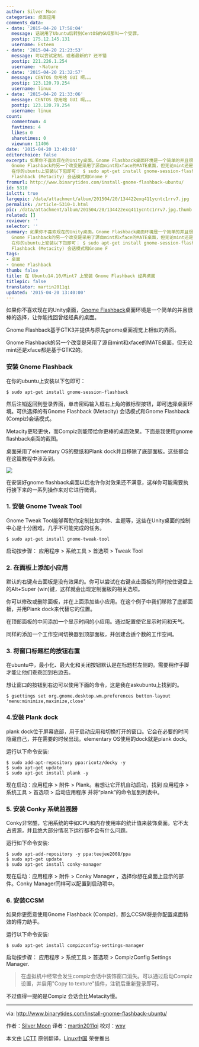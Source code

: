 ```yaml
---
author: Silver Moon
categories: 桌面应用
comments_data:
- date: '2015-04-20 17:58:04'
  message: 话说用了Ubuntu后转到CentOS的GUI那叫一个受罪。
  postip: 175.12.145.131
  username: Esteem
- date: '2015-04-20 21:23:53'
  message: 可以尝试定制，或者最新的7 还不错
  postip: 221.226.1.254
  username: 丶Nature
- date: '2015-04-20 21:32:57'
  message: CENTOS 你用啥 GUI 啊。。。
  postip: 123.120.79.254
  username: linux
- date: '2015-04-20 21:33:06'
  message: CENTOS 你用啥 GUI 啊。。。
  postip: 123.120.79.254
  username: linux
count:
  commentnum: 4
  favtimes: 4
  likes: 0
  sharetimes: 0
  viewnum: 11406
date: '2015-04-20 13:40:00'
editorchoice: false
excerpt: 如果你不喜欢现在的Unity桌面，Gnome Flashback桌面环境是一个简单的并且很棒的选择，让你能找回曾经经典的桌面。 Gnome Flashback基于GTK3并提供与原先gnome桌面视觉上相似的界面。
  Gnome Flashback的另一个改变是采用了源自mint和xface的MATE桌面，但无论mint还是xface都是基于GTK2的。 安装 Gnome Flashback
  在你的ubuntu上安装以下包即可： $ sudo apt-get install gnome-session-flashback  然后注销返回到登录界面，单击密码输入框右上角的徽标型按钮，即可选择桌面环境。可供选择的有Gnome
  Flashback (Metacity) 会话模式和Gnome F
fromurl: http://www.binarytides.com/install-gnome-flashback-ubuntu/
id: 5310
islctt: true
largepic: /data/attachment/album/201504/20/134422exq411ycntc1rrv7.jpg
permalink: /article-5310-1.html
pic: /data/attachment/album/201504/20/134422exq411ycntc1rrv7.jpg.thumb.jpg
related: []
reviewer: ''
selector: ''
summary: 如果你不喜欢现在的Unity桌面，Gnome Flashback桌面环境是一个简单的并且很棒的选择，让你能找回曾经经典的桌面。 Gnome Flashback基于GTK3并提供与原先gnome桌面视觉上相似的界面。
  Gnome Flashback的另一个改变是采用了源自mint和xface的MATE桌面，但无论mint还是xface都是基于GTK2的。 安装 Gnome Flashback
  在你的ubuntu上安装以下包即可： $ sudo apt-get install gnome-session-flashback  然后注销返回到登录界面，单击密码输入框右上角的徽标型按钮，即可选择桌面环境。可供选择的有Gnome
  Flashback (Metacity) 会话模式和Gnome F
tags:
- 桌面
- Gnome Flashback
thumb: false
title: 在 Ubuntu14.10/Mint7 上安装 Gnome Flashback 经典桌面
titlepic: false
translator: martin2011qi
updated: '2015-04-20 13:40:00'
---
```


如果你不喜欢现在的Unity桌面，[Gnome Flashback](https://wiki.gnome.org/action/show/Projects/GnomeFlashback?action=show&redirect=GnomeFlashback)桌面环境是一个简单的并且很棒的选择，让你能找回曾经经典的桌面。


Gnome Flashback基于GTK3并提供与原先gnome桌面视觉上相似的界面。


Gnome Flashback的另一个改变是采用了源自mint和xface的MATE桌面，但无论mint还是xface都是基于GTK2的。


### 安装 Gnome Flashback


在你的ubuntu上安装以下包即可：



```
$ sudo apt-get install gnome-session-flashback

```

然后注销返回到登录界面，单击密码输入框右上角的徽标型按钮，即可选择桌面环境。可供选择的有Gnome Flashback (Metacity) 会话模式和Gnome Flashback (Compiz)会话模式。


Metacity更轻更快，而Compiz则能带给你更棒的桌面效果。下面是我使用gnome flashback桌面的截图。


桌面采用了elementary OS的壁纸和Plank dock并且移除了底部面板。这些都会在这篇教程中涉及到。


![](/data/attachment/album/201504/20/134422exq411ycntc1rrv7.jpg)


在安装好gnome flashback桌面以后也许你对效果还不满意，这样你可能需要执行接下来的一系列操作来对它进行微调。


### 1. 安装 Gnome Tweak Tool


Gnome Tweak Tool能够帮助你定制比如字体、主题等，这些在Unity桌面的控制中心是十分困难，几乎不可能完成的任务。



```
$ sudo apt-get install gnome-tweak-tool

```

启动按步骤： 应用程序 > 系统工具 > 首选项 > Tweak Tool


### 2. 在面板上添加小应用


默认的右键点击面板是没有效果的。你可以尝试在右键点击面板的同时按住键盘上的Alt+Super (win)键，这样就会出现定制面板的相关选项。


你可以修改或删除面板，并在上面添加些小应用。在这个例子中我们移除了底部面板，并用Plank dock来代替它的位置。


在顶部面板的中间添加一个显示时间的小应用。通过配置使它显示时间和天气。


同样的添加一个工作空间切换器到顶部面板，并创建合适个数的工作空间。


### 3. 将窗口标题栏的按钮右置


在ubuntu中，最小化、最大化和关闭按钮默认是在标题栏左侧的。需要稍作手脚才能让他们乖乖回到右边去。


想让窗口的按钮到右边可以使用下面的命令，这是我在askubuntu上找到的。



```
$ gsettings set org.gnome.desktop.wm.preferences button-layout 'menu:minimize,maximize,close'

```

### 4.安装 Plank dock


plank dock位于屏幕底部，用于启动应用和切换打开的窗口。它会在必要的时间隐藏自己，并在需要的时候出现。elementary OS使用的dock就是plank dock。


运行以下命令安装:



```
$ sudo add-apt-repository ppa:ricotz/docky -y 
$ sudo apt-get update 
$ sudo apt-get install plank -y

```

现在启动：应用程序 > 附件 > Plank。若想让它开机自动启动，找到 应用程序 > 系统工具 > 首选项 > 启动应用程序 并将“plank”的命令加到列表中。


### 5. 安装 Conky 系统监视器


Conky非常酷，它用系统的中如CPU和内存使用率的统计值来装饰桌面。它不太占资源，并且绝大部分情况下运行都不会有什么问题。


运行如下命令安装:



```
$ sudo apt-add-repository -y ppa:teejee2008/ppa
$ sudo apt-get update
$ sudo apt-get install conky-manager

```

现在启动：应用程序 > 附件 > Conky Manager ，选择你想在桌面上显示的部件。Conky Manager同样可以配置到启动项中。


### 6. 安装CCSM


如果你更愿意使用Gnome Flashback (Compiz)，那么CCSM将是你配置桌面特效的得力助手。


运行以下命令安装:



```
$ sudo apt-get install compizconfig-settings-manager

```

启动按步骤： 应用程序 > 系统工具 > 首选项 > CompizConfig Settings Manager.



> 
> 在虚拟机中经常会发生compiz会话中装饰窗口消失。可以通过启动Compiz设置，并启用"Copy to texture"插件，注销后重新登录即可。
> 
> 
> 


不过值得一提的是Compiz 会话会比Metacity慢。




---


via: <http://www.binarytides.com/install-gnome-flashback-ubuntu/>


作者：[Silver Moon](https://plus.google.com/117145272367995638274/posts) 译者：[martin2011qi](https://github.com/martin2011qi) 校对：[wxy](https://github.com/wxy)


本文由 [LCTT](https://github.com/LCTT/TranslateProject) 原创翻译，[Linux中国](http://linux.cn/) 荣誉推出